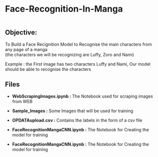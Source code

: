 # Face-Recognition-In-Manga
<picture>
  <source media="" srcset="https://github.com/Ben-geo/Face-Recognition-In-Manga/blob/main/Sample_Images/1-3.jpg">
  <img alt="">
</picture>


## Objective:
  To Build a Face Recignition Model to Recognise the main characters from any page of a manga  
  (the characters we will be recognizing are Luffy, Zoro and Nami)


Example : the First image has two characters Luffy and Nami, Our model should be able to recognise the characters


## Files
  
* **WebScrapingImages.ipynb :** The Notebook used for scraping images from WEB  
  
* **Sample_Images :** Some Images that will be used for training  
  
* **OPDATAupload.csv :** Contains the labels in the form of a csv file  
  
* **FaceRecognitionMangaCNN.ipynb :** The Notebook for Creating the model for training  
  
* **FaceRecognitionMangaCNN.ipynb :** The Notebook for Creating the model for training  


